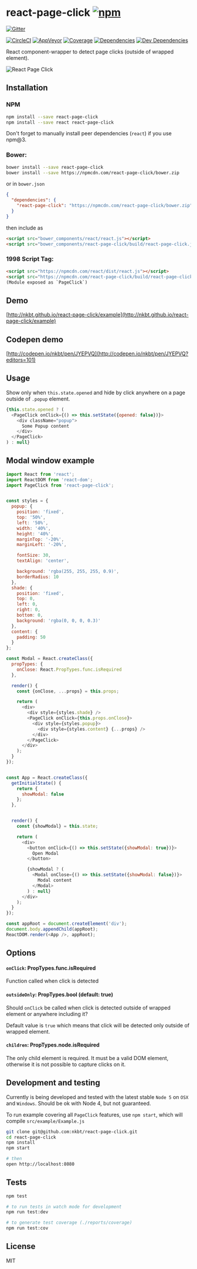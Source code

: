 # react-page-click [![npm](https://img.shields.io/npm/v/react-page-click.svg?style=flat-square)](https://www.npmjs.com/package/react-page-click)

[![Gitter](https://img.shields.io/gitter/room/nkbt/help.svg?style=flat-square)](https://gitter.im/nkbt/help)

[![CircleCI](https://img.shields.io/circleci/project/nkbt/react-page-click.svg?style=flat-square&label=nix-build)](https://circleci.com/gh/nkbt/react-page-click)
[![AppVeyor](https://img.shields.io/appveyor/ci/nkbt/react-page-click.svg?style=flat-square&label=win-build)](https://ci.appveyor.com/project/nkbt/react-page-click)
[![Coverage](https://img.shields.io/codecov/c/github/nkbt/react-page-click.svg?style=flat-square)](https://codecov.io/github/nkbt/react-page-click?branch=master)
[![Dependencies](https://img.shields.io/david/nkbt/react-page-click.svg?style=flat-square)](https://david-dm.org/nkbt/react-page-click)
[![Dev Dependencies](https://img.shields.io/david/dev/nkbt/react-page-click.svg?style=flat-square)](https://david-dm.org/nkbt/react-page-click#info=devDependencies)

React component-wrapper to detect page clicks (outside of wrapped element).


![React Page Click](src/example/react-page-click.gif)


## Installation

### NPM

```sh
npm install --save react-page-click
npm install --save react react-page-click
```

Don't forget to manually install peer dependencies (`react`) if you use npm@3.


### Bower:
```sh
bower install --save react-page-click
bower install --save https://npmcdn.com/react-page-click/bower.zip
```

or in `bower.json`

```json
{
  "dependencies": {
    "react-page-click": "https://npmcdn.com/react-page-click/bower.zip"
  }
}
```

then include as
```html
<script src="bower_components/react/react.js"></script>
<script src="bower_components/react-page-click/build/react-page-click.js"></script>
```


### 1998 Script Tag:
```html
<script src="https://npmcdn.com/react/dist/react.js"></script>
<script src="https://npmcdn.com/react-page-click/build/react-page-click.js"></script>
(Module exposed as `PageClick`)
```


## Demo

[http://nkbt.github.io/react-page-click/example](http://nkbt.github.io/react-page-click/example)

## Codepen demo

[http://codepen.io/nkbt/pen/JYEPVQ](http://codepen.io/nkbt/pen/JYEPVQ?editors=101)

## Usage

Show only when `this.state.opened` and hide by click anywhere on a page outside of `.popup` element.

```js
{this.state.opened ? (
  <PageClick onClick={() => this.setState({opened: false})}>
    <div className="popup">
      Some Popup content
    </div>
  </PageClick>
) : null}
```


## Modal window example

```js
import React from 'react';
import ReactDOM from 'react-dom';
import PageClick from 'react-page-click';


const styles = {
  popup: {
    position: 'fixed',
    top: '50%',
    left: '50%',
    width: '40%',
    height: '40%',
    marginTop: '-20%',
    marginLeft: '-20%',

    fontSize: 30,
    textAlign: 'center',

    background: 'rgba(255, 255, 255, 0.9)',
    borderRadius: 10
  },
  shade: {
    position: 'fixed',
    top: 0,
    left: 0,
    right: 0,
    bottom: 0,
    background: 'rgba(0, 0, 0, 0.3)'
  },
  content: {
    padding: 50
  }
};

const Modal = React.createClass({
  propTypes: {
    onClose: React.PropTypes.func.isRequired
  },

  render() {
    const {onClose, ...props} = this.props;

    return (
      <div>
        <div style={styles.shade} />
        <PageClick onClick={this.props.onClose}>
          <div style={styles.popup}>
            <div style={styles.content} {...props} />
          </div>
        </PageClick>
      </div>
    );
  }
});


const App = React.createClass({
  getInitialState() {
    return {
      showModal: false
    };
  },


  render() {
    const {showModal} = this.state;

    return (
      <div>
        <button onClick={() => this.setState({showModal: true})}>
          Open Modal
        </button>

        {showModal ? (
          <Modal onClose={() => this.setState({showModal: false})}>
            Modal content
          </Modal>
        ) : null}
      </div>
    );
  }
});

const appRoot = document.createElement('div');
document.body.appendChild(appRoot);
ReactDOM.render(<App />, appRoot);
```

## Options


#### `onClick`: PropTypes.func.isRequired

Function called when click is detected


#### `outsideOnly`: PropTypes.bool (default: true)

Should `onClick` be called when click is detected outside of wrapped element or anywhere including it?

Default value is `true` which means that click will be detected only outside of wrapped element.


#### `children`: PropTypes.node.isRequired

The only child element is required. It must be a valid DOM element, otherwise it is not possible to capture clicks on it.


## Development and testing

Currently is being developed and tested with the latest stable `Node 5` on `OSX` and `Windows`.
Should be ok with Node 4, but not guaranteed.

To run example covering all `PageClick` features, use `npm start`, which will compile `src/example/Example.js`

```bash
git clone git@github.com:nkbt/react-page-click.git
cd react-page-click
npm install
npm start

# then
open http://localhost:8080
```

## Tests

```bash
npm test

# to run tests in watch mode for development
npm run test:dev

# to generate test coverage (./reports/coverage)
npm run test:cov
```

## License

MIT

